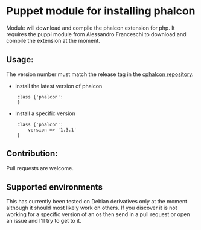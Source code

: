 Puppet module for installing phalcon
====================================
Module will download and compile the phalcon extension for php. It requires the
puppi module from Alessandro Franceschi to download and compile the extension
at the moment.

Usage:
------
The version number must match the release tag in the [cphalcon repository](https://github.com/phalcon/cphalcon/releases "cphalcon repository").

* Install the latest version of phalcon

```puppet
    class {'phalcon':
    }
```

* Install a specific version

```puppet
    class {'phalcon':
        version => '1.3.1'
    }
```

Contribution:
-------------
Pull requests are welcome.


Supported environments
----------------------
This has currently been tested on Debian derivatives only at the moment
although it should most likely work on others. If you discover it is not
working for a specific version of an os then send in a pull request or open an
issue and I'll try to get to it.
